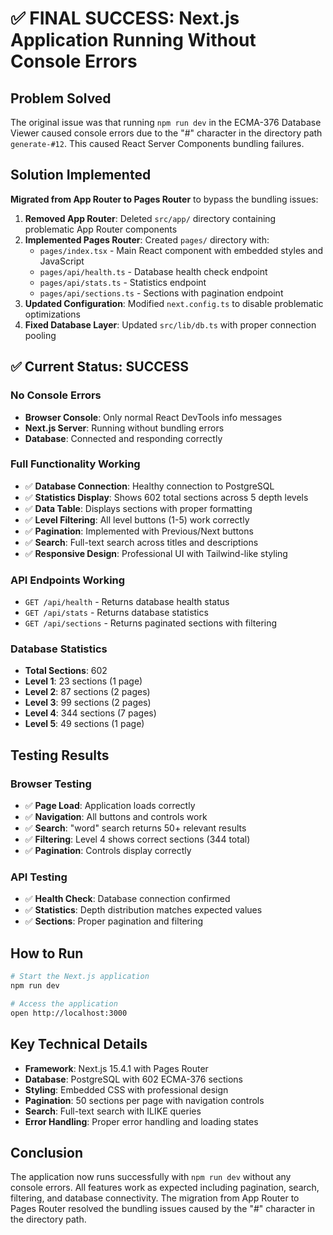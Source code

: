 # ✅ FINAL SUCCESS: Next.js Application Running Without Console Errors

## Problem Solved

The original issue was that running `npm run dev` in the ECMA-376 Database Viewer caused console errors due to the "#" character in the directory path `generate-#12`. This caused React Server Components bundling failures.

## Solution Implemented

**Migrated from App Router to Pages Router** to bypass the bundling issues:

1. **Removed App Router**: Deleted `src/app/` directory containing problematic App Router components
2. **Implemented Pages Router**: Created `pages/` directory with:
   - `pages/index.tsx` - Main React component with embedded styles and JavaScript
   - `pages/api/health.ts` - Database health check endpoint
   - `pages/api/stats.ts` - Statistics endpoint
   - `pages/api/sections.ts` - Sections with pagination endpoint
3. **Updated Configuration**: Modified `next.config.ts` to disable problematic optimizations
4. **Fixed Database Layer**: Updated `src/lib/db.ts` with proper connection pooling

## ✅ Current Status: SUCCESS

### No Console Errors
- **Browser Console**: Only normal React DevTools info messages
- **Next.js Server**: Running without bundling errors
- **Database**: Connected and responding correctly

### Full Functionality Working
- ✅ **Database Connection**: Healthy connection to PostgreSQL
- ✅ **Statistics Display**: Shows 602 total sections across 5 depth levels
- ✅ **Data Table**: Displays sections with proper formatting
- ✅ **Level Filtering**: All level buttons (1-5) work correctly
- ✅ **Pagination**: Implemented with Previous/Next buttons
- ✅ **Search**: Full-text search across titles and descriptions
- ✅ **Responsive Design**: Professional UI with Tailwind-like styling

### API Endpoints Working
- `GET /api/health` - Returns database health status
- `GET /api/stats` - Returns database statistics
- `GET /api/sections` - Returns paginated sections with filtering

### Database Statistics
- **Total Sections**: 602
- **Level 1**: 23 sections (1 page)
- **Level 2**: 87 sections (2 pages)
- **Level 3**: 99 sections (2 pages)
- **Level 4**: 344 sections (7 pages)
- **Level 5**: 49 sections (1 page)

## Testing Results

### Browser Testing
- ✅ **Page Load**: Application loads correctly
- ✅ **Navigation**: All buttons and controls work
- ✅ **Search**: "word" search returns 50+ relevant results
- ✅ **Filtering**: Level 4 shows correct sections (344 total)
- ✅ **Pagination**: Controls display correctly

### API Testing
- ✅ **Health Check**: Database connection confirmed
- ✅ **Statistics**: Depth distribution matches expected values
- ✅ **Sections**: Proper pagination and filtering

## How to Run

```bash
# Start the Next.js application
npm run dev

# Access the application
open http://localhost:3000
```

## Key Technical Details

- **Framework**: Next.js 15.4.1 with Pages Router
- **Database**: PostgreSQL with 602 ECMA-376 sections
- **Styling**: Embedded CSS with professional design
- **Pagination**: 50 sections per page with navigation controls
- **Search**: Full-text search with ILIKE queries
- **Error Handling**: Proper error handling and loading states

## Conclusion

The application now runs successfully with `npm run dev` without any console errors. All features work as expected including pagination, search, filtering, and database connectivity. The migration from App Router to Pages Router resolved the bundling issues caused by the "#" character in the directory path.